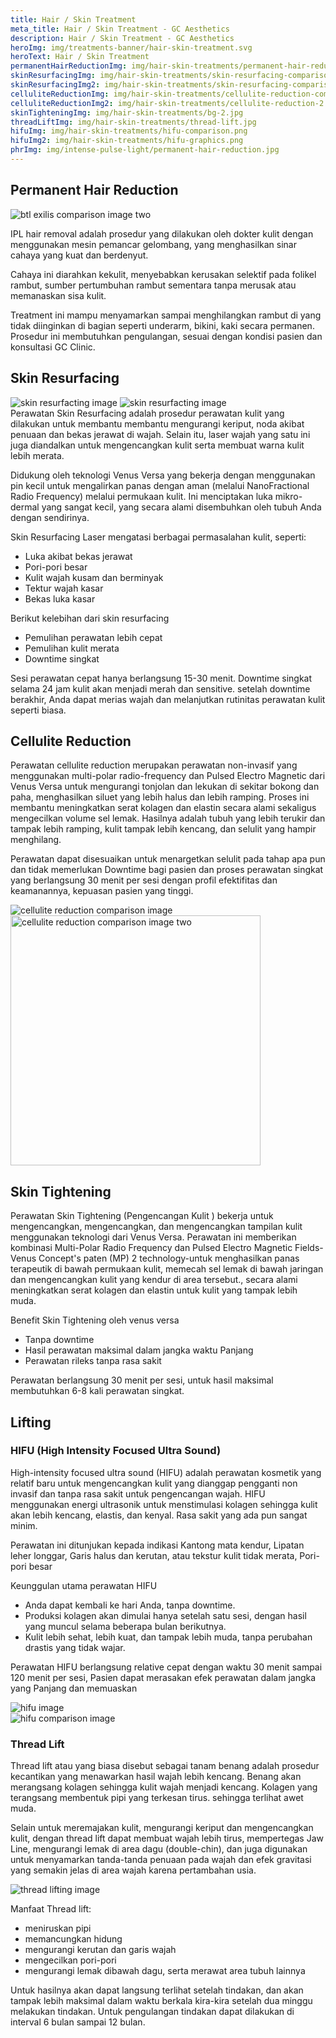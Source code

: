 ```yaml
---
title: Hair / Skin Treatment
meta_title: Hair / Skin Treatment - GC Aesthetics
description: Hair / Skin Treatment - GC Aesthetics
heroImg: img/treatments-banner/hair-skin-treatment.svg
heroText: Hair / Skin Treatment
permanentHairReductionImg: img/hair-skin-treatments/permanent-hair-reduction.jpg
skinResurfacingImg: img/hair-skin-treatments/skin-resurfacing-comparison.png
skinResurfacingImg2: img/hair-skin-treatments/skin-resurfacing-comparison-2.png
celluliteReductionImg: img/hair-skin-treatments/cellulite-reduction-comparison.png
celluliteReductionImg2: img/hair-skin-treatments/cellulite-reduction-2.jpg
skinTighteningImg: img/hair-skin-treatments/bg-2.jpg
threadLiftImg: img/hair-skin-treatments/thread-lift.jpg
hifuImg: img/hair-skin-treatments/hifu-comparison.png
hifuImg2: img/hair-skin-treatments/hifu-graphics.png
phrImg: img/intense-pulse-light/permanent-hair-reduction.jpg
---
```


<div class="container-fluid c-bg-icon py-5 mt-n4">
<div class="container mt-4">

## Permanent Hair Reduction

<div class="row pt-3">

<div class="col-12 col-xl-6">

<img :src="phrImg" class="w-100 object-fit-contain" alt="btl exilis comparison image two" />

</div>

<div class="col-12 col-xl-6 mt-4 mt-xl-0">

IPL hair removal adalah prosedur yang dilakukan oleh
dokter kulit dengan menggunakan mesin pemancar
gelombang, yang menghasilkan sinar cahaya yang kuat
dan berdenyut.

Cahaya ini diarahkan kekulit, menyebabkan kerusakan
selektif pada folikel rambut, sumber pertumbuhan
rambut sementara tanpa merusak atau memanaskan
sisa kulit.

Treatment ini mampu menyamarkan sampai
menghilangkan rambut di yang tidak diinginkan di
bagian seperti underarm, bikini, kaki secara permanen.
Prosedur ini membutuhkan pengulangan, sesuai
dengan kondisi pasien dan konsultasi GC Clinic.

</div>
</div>

</div>
</div>

<div class="container-fluid c-bg-icon">
<div class="container">
<div class="row pb-5">

## Skin Resurfacing

<div class="col-12 col-xl-7">

<img :src="skinResurfacingImg" class="w-100 object-fit-contain" alt="skin resurfacting image" />
<img :src="skinResurfacingImg2" class="w-100 object-fit-contain mt-3" alt="skin resurfacting image" />

</div>

<div class="col-12 col-xl-5 mt-4 mt-xl-0 d-flex align-items-center">

<div class="card" style="border-radius: 30px">
<div class="card-body p-4 p-lg-5">
Perawatan Skin Resurfacing adalah prosedur perawatan kulit yang dilakukan untuk membantu membantu mengurangi keriput,
noda akibat penuaan dan bekas jerawat di wajah. Selain itu, laser wajah yang satu ini juga diandalkan untuk mengencangkan kulit
serta membuat warna kulit lebih merata.

Didukung oleh teknologi Venus Versa yang bekerja dengan menggunakan pin kecil untuk mengalirkan panas dengan aman
(melalui NanoFractional Radio Frequency) melalui permukaan kulit. Ini menciptakan luka mikro-dermal yang sangat kecil, yang
secara alami disembuhkan oleh tubuh Anda dengan sendirinya.

Skin Resurfacing Laser mengatasi berbagai permasalahan kulit, seperti:

<ul class="dash">
<li>Luka akibat bekas jerawat</li>
<li>Pori-pori besar</li>
<li>Kulit wajah kusam dan berminyak</li>
<li>Tektur wajah kasar</li>
<li>Bekas luka kasar</li>
</ul>

Berikut kelebihan dari skin resurfacing

<ul class="dash">
<li>Pemulihan perawatan lebih cepat</li>
<li>Pemulihan kulit merata</li>
<li>Downtime singkat</li>
</ul>

Sesi perawatan cepat hanya berlangsung 15-30 menit. Downtime singkat selama 24
jam kulit akan menjadi merah dan sensitive. setelah downtime berakhir, Anda dapat
merias wajah dan melanjutkan rutinitas perawatan kulit seperti biasa.

</div>
</div>
</div>
</div>
</div>

</div>

<div class="container">

<div class="row mt-4 py-5">
<div class="col-12 col-lg-8">

## Cellulite Reduction

Perawatan cellulite reduction merupakan perawatan non-invasif yang
menggunakan multi-polar radio-frequency dan Pulsed Electro
Magnetic dari Venus Versa untuk mengurangi tonjolan dan lekukan di
sekitar bokong dan paha, menghasilkan siluet yang lebih halus dan
lebih ramping. Proses ini membantu meningkatkan serat kolagen dan
elastin secara alami sekaligus mengecilkan volume sel lemak. Hasilnya
adalah tubuh yang lebih terukir dan tampak lebih ramping, kulit
tampak lebih kencang, dan selulit yang hampir menghilang.

Perawatan dapat disesuaikan untuk menargetkan selulit pada tahap apa pun dan tidak memerlukan Downtime bagi pasien dan
proses perawatan singkat yang berlangsung 30 menit per sesi dengan profil efektifitas dan keamanannya, kepuasan pasien yang
tinggi.

</div>
<div class="col-12 col-lg-4 mt-4 mt-md-0 d-flex align-items-center">
<img :src="celluliteReductionImg" class="w-100 object-fit-contain" alt="cellulite reduction comparison image" />
</div>

<div class="col-12 mt-4">
<img :src="celluliteReductionImg2" class="w-100 object-fit-cover" style="height: 400px" alt="cellulite reduction comparison image two" />
</div>
</div>
</div>

<div class="container-fluid c-bg-icon py-5">
<div class="container">
<div class="row mt-4">
<div class="col">

## Skin Tightening

</div>
</div>
<div class="row mt-2">
<div class="col-12 col-xl-6 mt-4 mt-md-0 d-flex align-items-center">

Perawatan Skin Tightening (Pengencangan Kulit ) bekerja untuk mengencangkan,
mengencangkan, dan mengencangkan tampilan kulit menggunakan teknologi dari
Venus Versa. Perawatan ini memberikan kombinasi Multi-Polar Radio Frequency dan
Pulsed Electro Magnetic Fields-Venus Concept's paten (MP) 2 technology-untuk
menghasilkan panas terapeutik di bawah permukaan kulit, memecah sel lemak di
bawah jaringan dan mengencangkan kulit yang kendur di area tersebut., secara
alami meningkatkan serat kolagen dan elastin untuk kulit yang tampak lebih muda.

</div>

<div class="col-12 col-xl-6 mt-4 mt-xl-0">
<div class="card" style="border-radius: 30px">
<div class="card-body p-4 p-lg-5">
Benefit Skin Tightening oleh venus versa

<ul class="dash">
<li>Tanpa downtime</li>
<li>Hasil perawatan maksimal dalam jangka waktu Panjang</li>
<li>Perawatan rileks tanpa rasa sakit</li>
</ul>

Perawatan berlangsung 30 menit per sesi, untuk hasil maksimal membutuhkan 6-8
kali perawatan singkat.

</div>
</div>
</div>
</div>
</div>
</div>

<div class="container mt-5">

<div class="row mt-4">
<div class="col text-center">

## Lifting

</div>
</div>

<div class="row mt-2">
<div class="col-12">

### HIFU (High Intensity Focused Ultra Sound)

High-intensity focused ultra sound (HIFU) adalah perawatan kosmetik yang relatif baru untuk mengencangkan kulit yang dianggap pengganti non invasif dan tanpa
rasa sakit untuk pengencangan wajah. HIFU menggunakan energi ultrasonik untuk
menstimulasi kolagen sehingga kulit akan lebih kencang, elastis, dan kenyal. Rasa
sakit yang ada pun sangat minim.

Perawatan ini ditunjukan kepada indikasi Kantong mata kendur, Lipatan leher
longgar, Garis halus dan kerutan, atau tekstur kulit tidak merata, Pori-pori besar

</div>
<div class="col-12 mt-4">

<div class="card c-bg-icon border-0" style="border-radius: 30px">
<div class="card-body p-4 p-lg-5">
<div class="row">
<div class="col-12 col-xl-5">
Keunggulan utama perawatan HIFU

<ul class="dash">
<li>Anda dapat kembali ke hari Anda, tanpa downtime.</li>
<li>Produksi kolagen akan dimulai hanya setelah satu sesi, dengan hasil yang
  muncul
  selama beberapa bulan berikutnya.</li>
<li>Kulit lebih sehat, lebih kuat, dan tampak lebih muda, tanpa perubahan
  drastis yang
  tidak wajar.</li>
</ul>

Perawatan HIFU berlangsung relative cepat dengan waktu 30 menit sampai 120
menit per sesi, Pasien dapat merasakan efek perawatan dalam jangka yang Panjang
dan memuaskan

</div>
<div class="col-12 col-xl-7">
<img :src="hifuImg2" class="w-100 object-fit-contain" alt="hifu image" />
</div>
</div>
</div>
</div>

<div class="col-12 text-center mt-4 mb-5">
<img :src="hifuImg" class="w-75 object-fit-contain" alt="hifu comparison image" />
</div>

</div>
</div>

</div>

<div class="container">

<div class="row mt-4">
<div class="col">

### Thread Lift

</div>
</div>
<div class="row mt-2">
<div class="col-12">

Thread lift atau yang biasa disebut sebagai tanam benang adalah
prosedur kecantikan yang menawarkan hasil wajah lebih kencang.
Benang akan merangsang kolagen sehingga kulit wajah menjadi
kencang. Kolagen yang terangsang membentuk pipi yang terkesan tirus.
sehingga terlihat awet muda.

Selain untuk meremajakan kulit, mengurangi keriput dan
mengencangkan kulit, dengan thread lift dapat membuat wajah lebih
tirus, mempertegas Jaw Line, mengurangi lemak di area dagu
(double-chin), dan juga digunakan untuk menyamarkan tanda-tanda
penuaan pada wajah dan efek gravitasi yang semakin jelas di area wajah
karena pertambahan usia.

</div>
<div class="col-12">
<div class="row">

<div class="col-12 col-xl-6 d-flex align-items-center">
<img :src="threadLiftImg" class="w-100 object-fit-contain" alt="thread lifting image" />
</div>

<div class="col-12 col-xl-6 mt-4 mt-xl-0">

<div class="card border-0 c-bg-icon" style="border-radius: 30px">
<div class="card-body p-4 p-lg-5">

Manfaat Thread lift:

<ul class="dash">
<li>meniruskan pipi</li>
<li>memancungkan hidung</li>
<li>mengurangi kerutan dan garis wajah</li>
<li>mengecilkan pori-pori</li>
<li>mengurangi lemak dibawah dagu, serta merawat area tubuh lainnya</li>
</ul>

Untuk hasilnya akan dapat langsung terlihat setelah tindakan, dan akan
tampak lebih maksimal dalam waktu berkala kira-kira setelah dua
minggu melakukan tindakan. Untuk pengulangan tindakan dapat
dilakukan di interval 6 bulan sampai 12 bulan.

</div>
</div>

</div>

</div>

</div>
</div>

</div>
